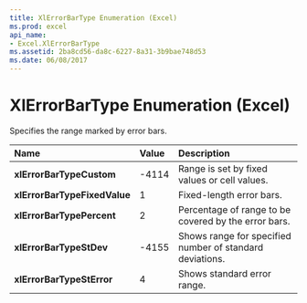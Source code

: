 ```yaml
---
title: XlErrorBarType Enumeration (Excel)
ms.prod: excel
api_name:
- Excel.XlErrorBarType
ms.assetid: 2ba8cd56-da8c-6227-8a31-3b9bae748d53
ms.date: 06/08/2017
---
```



# XlErrorBarType Enumeration (Excel)

Specifies the range marked by error bars.



|**Name**|**Value**|**Description**|
|:-----|:-----|:-----|
| **xlErrorBarTypeCustom**|-4114|Range is set by fixed values or cell values.|
| **xlErrorBarTypeFixedValue**|1|Fixed-length error bars.|
| **xlErrorBarTypePercent**|2|Percentage of range to be covered by the error bars.|
| **xlErrorBarTypeStDev**|-4155|Shows range for specified number of standard deviations.|
| **xlErrorBarTypeStError**|4|Shows standard error range.|


